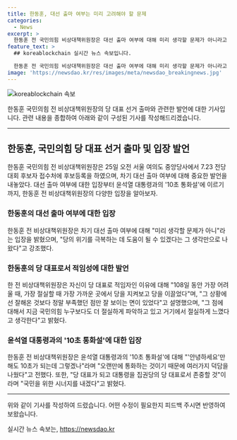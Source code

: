 ```yaml
---
title: 한동훈, 대선 출마 여부는 미리 고려해야 할 문제
categories:
  - News
excerpt: >
  한동훈 전 국민의힘 비상대책위원장은 대선 출마 여부에 대해 미리 생각할 문제가 아니라고 밝혀, 당의 위기 극복에 도움이 될 것이라고 강조했다. 자신의 적임성을 강조하며, 윤석열 대통령과의 10초 통화설에 대해 유쾌하게 대응했다. 당 대표로서 국민을 위한 시너지를 내기로 다짐했다. 
feature_text: >
  ## koreablockchain 실시간 뉴스 속보입니다.

  한동훈 전 국민의힘 비상대책위원장은 대선 출마 여부에 대해 미리 생각할 문제가 아니라고 밝혀, 당의 위기 극복에 도움이 될 것이라고 강조했다. 자신의 적임성을 강조하며, 윤석열 대통령과의 10초 통화설에 대해 유쾌하게 대응했다. 당 대표로서 국민을 위한 시너지를 내기로 다짐했다. 
image: 'https://newsdao.kr/res/images/meta/newsdao_breakingnews.jpg'
---
```


<p><img src="https://newsdao.kr/res/images/meta/newsdao_breakingnews.jpg" alt="koreablockchain 속보" /></p>

<p>한동훈 국민의힘 전 비상대책위원장의 당 대표 선거 출마와 관련한 발언에 대한 기사입니다. 관련 내용을 종합하여 아래와 같이 구성된 기사를 작성해드리겠습니다.</p>

<hr />

<h2 data-ke-size="size26">한동훈, 국민의힘 당 대표 선거 출마 및 입장 발언</h2>

<p data-ke-size="size16">한동훈 국민의힘 전 비상대책위원장은 25일 오전 서울 여의도 중앙당사에서 7.23 전당대회 후보자 접수처에 후보등록을 하였으며, 차기 대선 출마 여부에 대해 중요한 발언을 내놓았다. 대선 출마 여부에 대한 입장부터 윤석열 대통령과의 '10초 통화설'에 이르기까지, 한동훈 전 비상대책위원장의 다양한 입장을 알아보자.</p>

<h3>한동훈의 대선 출마 여부에 대한 입장</h3>

<p data-ke-size="size16">한동훈 전 비상대책위원장은 차기 대선 출마 여부에 대해 "미리 생각할 문제가 아니"라는 입장을 밝혔으며, "당의 위기를 극복하는 데 도움이 될 수 있겠다는 그 생각만으로 나왔다"고 강조했다.</p>

<h3>한동훈의 당 대표로서 적임성에 대한 발언</h3>

<p data-ke-size="size16">한 전 비상대책위원장은 자신이 당 대표로 적임자인 이유에 대해 "108일 동안 가장 어려울 때, 가장 절실할 때 가장 가까운 곳에서 당을 지켜보고 당을 이끌었다"며, "그 상황에선 잘해온 것보다 정말 부족했던 점만 잘 보이는 면이 있었다"고 설명했으며, "그 점에 대해서 지금 국민의힘 누구보다도 더 절실하게 파악하고 있고 거기에서 절실하게 느꼈다고 생각한다"고 밝혔다.</p>

<h3>윤석열 대통령과의 '10초 통화설'에 대한 입장</h3>

<p data-ke-size="size16">한동훈 전 비상대책위원장은 윤석열 대통령과의 '10초 통화설'에 대해 "'안녕하세요'만 해도 10초가 되는데 그렇겠나"라며 "오랜만에 통화하는 것이기 때문에 여러가지 덕담을 나웠다"고 전했다. 또한, "당 대표가 되고 대통령을 집권당의 당 대표로서 존중할 것"이라며 "국민을 위한 시너지를 내겠다"고 밝혔다.</p>

<hr />

<p>위와 같이 기사를 작성하여 드렸습니다. 어떤 수정이 필요한지 피드백 주시면 반영하여 보왔습니다.</p>
실시간 뉴스 속보는, <a href="https://newsdao.kr" rel="dofollow">https://newsdao.kr</a>


